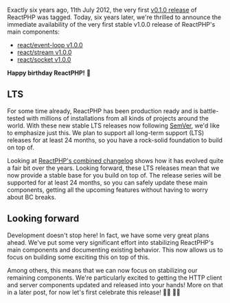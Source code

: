 Exactly six years ago, 11th July 2012, the very first [v0.1.0 release](https://reactphp.org/changelog.html#eventloop-010-2012-07-11) of ReactPHP was tagged. Today, six years later, we're thrilled to announce the immediate availability of the very first stable v1.0.0 release of ReactPHP's main components:

* [react/event-loop v1.0.0](https://reactphp.org/changelog.html#eventloop-100-2018-07-11)
* [react/stream v1.0.0](https://reactphp.org/changelog.html#stream-100-2018-07-11)
* [react/socket v1.0.0](https://reactphp.org/changelog.html#socket-100-2018-07-11)

**Happy birthday ReactPHP!** 🎉

## LTS

For some time already, ReactPHP has been production ready and is battle-tested with millions of installations from all kinds of projects around the world. With these new stable LTS releases now following [SemVer](https://semver.org/), we'd like to emphasize just this. We plan to support all long-term support (LTS) releases for at least 24 months, so you have a rock-solid foundation to build on top of.

Looking at [ReactPHP's combined changelog](https://reactphp.org/changelog.html) shows how it has evolved quite a fair bit over the years. Looking forward, these LTS releases mean that we now provide a stable base for you build on top of. The release series will be supported for at least 24 months, so you can safely update these main components, getting all the upcoming features without having to worry about BC breaks.

## Looking forward

Development doesn't stop here! In fact, we have some very great plans ahead. We've put some very significant effort into stabilizing ReactPHP's main components and documenting existing behavior. This now allows us to focus on building some exciting this on top of this.

Among others, this means that we can now focus on stabilizing our remaining components. We're particularly excited to getting the HTTP client and server components updated and released into your hands! More on that in a later post, for now let's first celebrate this release!  🎉🎉 🎉🎉